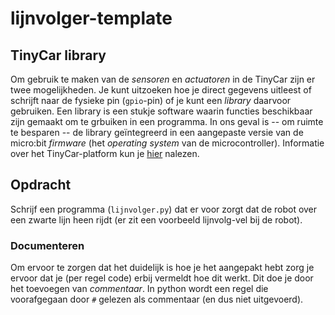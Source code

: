 # lijnvolger-template

## TinyCar library
Om gebruik te maken van de _sensoren_ en _actuatoren_ in de TinyCar zijn er twee mogelijkheden. Je kunt uitzoeken hoe je direct gegevens uitleest of schrijft naar de fysieke pin (`gpio`-pin) of je kunt een _library_ daarvoor gebruiken. Een library is een stukje software waarin functies beschikbaar zijn gemaakt om te grbuiken in een programma. In ons geval is -- om ruimte te besparen -- de library geïntegreerd in een aangepaste versie van de micro:bit _firmware_ (het _operating system_ van de microcontroller). Informatie over het TinyCar-platform kun je [hier](http://www.yahboom.net/study/Tiny:bit) nalezen.

## Opdracht
Schrijf een programma (`lijnvolger.py`) dat er voor zorgt dat de robot over een zwarte lijn heen rijdt (er zit een voorbeeld lijnvolg-vel bij de robot). 

### Documenteren
Om ervoor te zorgen dat het duidelijk is hoe je het aangepakt hebt zorg je ervoor dat je (per regel code) erbij vermeldt hoe dit werkt. Dit doe je door het toevoegen van _commentaar_. In python wordt een regel die voorafgegaan door `#` gelezen als commentaar (en dus niet uitgevoerd).
